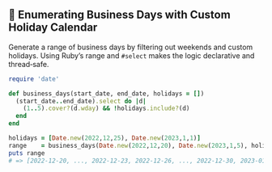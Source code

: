 ## 🚀 Enumerating Business Days with Custom Holiday Calendar

Generate a range of business days by filtering out weekends and custom holidays. Using Ruby’s range and `#select` makes the logic declarative and thread‑safe.

```ruby
require 'date'

def business_days(start_date, end_date, holidays = [])
  (start_date..end_date).select do |d|
    (1..5).cover?(d.wday) && !holidays.include?(d)
  end
end

holidays = [Date.new(2022,12,25), Date.new(2023,1,1)]
range    = business_days(Date.new(2022,12,20), Date.new(2023,1,5), holidays)
puts range
# => [2022-12-20, ..., 2022-12-23, 2022-12-26, ..., 2022-12-30, 2023-01-02, ..., 2023-01-05]
```
